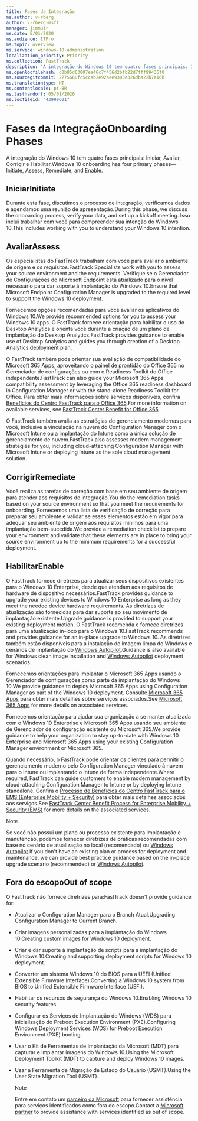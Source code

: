 ```yaml
---
title: Fases da Integração
ms.author: v-rberg
author: v-rberg-msft
manager: jimmuir
ms.date: 5/01/2020
ms.audience: ITPro
ms.topic: overview
ms.service: windows-10-administration
localization_priority: Priority
ms.collection: FastTrack
description: 'A integração do Windows 10 tem quatro fases principais: Iniciar, Avaliar, Corrigir e Habilitar.'
ms.openlocfilehash: c0b85d63007ea46c7f456d2bfb22d7fff99436f0
ms.sourcegitcommit: 2775660fc5ccab2e92aee9383e326dba22b7a16b
ms.translationtype: HT
ms.contentlocale: pt-BR
ms.lasthandoff: 05/01/2020
ms.locfileid: "43999601"
---
```

# <a name="onboarding-phases"></a><span data-ttu-id="1e575-103">Fases da Integração</span><span class="sxs-lookup"><span data-stu-id="1e575-103">Onboarding Phases</span></span>

<span data-ttu-id="1e575-104">A integração do Windows 10 tem quatro fases principais: Iniciar, Avaliar, Corrigir e Habilitar.</span><span class="sxs-lookup"><span data-stu-id="1e575-104">Windows 10 onboarding has four primary phases—Initiate, Assess, Remediate, and Enable.</span></span>

## <a name="initiate"></a><span data-ttu-id="1e575-105">Iniciar</span><span class="sxs-lookup"><span data-stu-id="1e575-105">Initiate</span></span>

<span data-ttu-id="1e575-106">Durante esta fase, discutimos o processo de integração, verificamos dados e agendamos uma reunião de apresentação.</span><span class="sxs-lookup"><span data-stu-id="1e575-106">During this phase, we discuss the onboarding process, verify your data, and set up a kickoff meeting.</span></span> <span data-ttu-id="1e575-107">Isso inclui trabalhar com você para compreender sua intenção do Windows 10.</span><span class="sxs-lookup"><span data-stu-id="1e575-107">This includes working with you to understand your Windows 10 intention.</span></span>

## <a name="assess"></a><span data-ttu-id="1e575-108">Avaliar</span><span class="sxs-lookup"><span data-stu-id="1e575-108">Assess</span></span>

<span data-ttu-id="1e575-109">Os especialistas do FastTrack trabalham com você para avaliar o ambiente de origem e os requisitos.</span><span class="sxs-lookup"><span data-stu-id="1e575-109">FastTrack Specialists work with you to assess your source environment and the requirements.</span></span> <span data-ttu-id="1e575-110">Verifique se o Gerenciador de Configurações do Microsoft Endpoint está atualizado para o nível necessário para dar suporte à implantação do Windows 10.</span><span class="sxs-lookup"><span data-stu-id="1e575-110">Ensure that Microsoft Endpoint Configuration Manager is upgraded to the required level to support the Windows 10 deployment.</span></span> 

<span data-ttu-id="1e575-111">Fornecemos opções recomendadas para você avaliar os aplicativos do Windows 10.</span><span class="sxs-lookup"><span data-stu-id="1e575-111">We provide recommended options for you to assess your Windows 10 apps.</span></span> <span data-ttu-id="1e575-112">O FastTrack fornece orientação para habilitar o uso do Desktop Analytics e orienta você durante a criação de um plano de implantação do Desktop Analytics.</span><span class="sxs-lookup"><span data-stu-id="1e575-112">FastTrack provides guidance to enable use of Desktop Analytics and guides you through creation of a Desktop Analytics deployment plan.</span></span>

<span data-ttu-id="1e575-113">O FastTrack também pode orientar sua avaliação de compatibilidade do Microsoft 365 Apps, aproveitando o painel de prontidão do Office 365 no Gerenciador de configurações ou com o Readiness Toolkit do Office independente.</span><span class="sxs-lookup"><span data-stu-id="1e575-113">FastTrack can also guide your Microsoft 365 Apps compatibility assessment by leveraging the Office 365 readiness dashboard in Configuration Manager or with the stand-alone Readiness Toolkit for Office.</span></span> <span data-ttu-id="1e575-114">Para obter mais informações sobre serviços disponíveis, confira [Benefícios do Centro FastTrack para o Office 365](O365-fasttrack-benefit-for-office-365.md).</span><span class="sxs-lookup"><span data-stu-id="1e575-114">For more information on available services, see [FastTrack Center Benefit for Office 365](O365-fasttrack-benefit-for-office-365.md).</span></span> 

<span data-ttu-id="1e575-115">O FastTrack também avalia as estratégias de gerenciamento modernas para você, inclusive a vinculação na nuvem do Configuration Manager com o Microsoft Intune ou a implantação do Intune como a única solução de gerenciamento de nuvem.</span><span class="sxs-lookup"><span data-stu-id="1e575-115">FastTrack also assesses modern management strategies for you, including cloud-attaching Configuration Manager with Microsoft Intune or deploying Intune as the sole cloud management solution.</span></span>

## <a name="remediate"></a><span data-ttu-id="1e575-116">Corrigir</span><span class="sxs-lookup"><span data-stu-id="1e575-116">Remediate</span></span>

<span data-ttu-id="1e575-117">Você realiza as tarefas de correção com base em seu ambiente de origem para atender aos requisitos de integração.</span><span class="sxs-lookup"><span data-stu-id="1e575-117">You do the remediation tasks based on your source environment so that you meet the requirements for onboarding.</span></span> <span data-ttu-id="1e575-118">Fornecemos uma lista de verificação de correção para preparar seu ambiente e validar se esses elementos estão em vigor para adequar seu ambiente de origem aos requisitos mínimos para uma implantação bem-sucedida.</span><span class="sxs-lookup"><span data-stu-id="1e575-118">We provide a remediation checklist to prepare your environment and validate that these elements are in place to bring your source environment up to the minimum requirements for a successful deployment.</span></span> 

## <a name="enable"></a><span data-ttu-id="1e575-119">Habilitar</span><span class="sxs-lookup"><span data-stu-id="1e575-119">Enable</span></span>

<span data-ttu-id="1e575-120">O FastTrack fornece diretrizes para atualizar seus dispositivos existentes para o Windows 10 Enterprise, desde que atendam aos requisitos de hardware de dispositivo necessários.</span><span class="sxs-lookup"><span data-stu-id="1e575-120">FastTrack provides guidance to upgrade your existing devices to Windows 10 Enterprise as long as they meet the needed device hardware requirements.</span></span> <span data-ttu-id="1e575-121">As diretrizes de atualização são fornecidas para dar suporte ao seu movimento de implantação existente.</span><span class="sxs-lookup"><span data-stu-id="1e575-121">Upgrade guidance is provided to support your existing deployment motion.</span></span> <span data-ttu-id="1e575-122">O FastTrack recomenda e fornece diretrizes para uma atualização in-loco para o Windows 10.</span><span class="sxs-lookup"><span data-stu-id="1e575-122">FastTrack recommends and provides guidance for an in-place upgrade to Windows 10.</span></span> <span data-ttu-id="1e575-123">As diretrizes também estão disponíveis para a instalação de imagem limpa do Windows e cenários de implantação do [Windows Autopilot](EMS-onboarding-phases.md#windows-autopilot).</span><span class="sxs-lookup"><span data-stu-id="1e575-123">Guidance is also available for Windows clean image installation and [Windows Autopilot](EMS-onboarding-phases.md#windows-autopilot) deployment scenarios.</span></span> 

<span data-ttu-id="1e575-124">Fornecemos orientações para implantar o Microsoft 365 Apps usando o Gerenciador de configurações como parte da implantação do Windows 10.</span><span class="sxs-lookup"><span data-stu-id="1e575-124">We provide guidance to deploy Microsoft 365 Apps using Configuration Manager as part of the Windows 10 deployment.</span></span> <span data-ttu-id="1e575-125">Consulte [Microsoft 365 Apps](O365-onboarding-and-migration.md#microsoft-365-apps) para obter mais detalhes sobre serviços associados.</span><span class="sxs-lookup"><span data-stu-id="1e575-125">See [Microsoft 365 Apps](O365-onboarding-and-migration.md#microsoft-365-apps) for more details on associated services.</span></span>

<span data-ttu-id="1e575-126">Fornecemos orientação para ajudar sua organização a se manter atualizada com o Windows 10 Enterprise e Microsoft 365 Apps usando seu ambiente de Gerenciador de configuração existente ou Microsoft 365.</span><span class="sxs-lookup"><span data-stu-id="1e575-126">We provide guidance to help your organization to stay up-to-date with Windows 10 Enterprise and Microsoft 365 Apps using your existing Configuration Manager environment or Microsoft 365.</span></span>

<span data-ttu-id="1e575-127">Quando necessário, o FastTrack pode orientar os clientes para permitir o gerenciamento moderno pelo Configuration Manager vinculado à nuvem para o Intune ou implantando o Intune de forma independente.</span><span class="sxs-lookup"><span data-stu-id="1e575-127">Where required, FastTrack can guide customers to enable modern management by cloud-attaching Configuration Manager to Intune or by deploying Intune standalone.</span></span> <span data-ttu-id="1e575-128">Confira o [Processo de Benefícios do Centro FastTrack para o EMS (Enterprise Mobility + Security)](EMS-fasttrack-process.md) para obter mais detalhes associados aos serviços.</span><span class="sxs-lookup"><span data-stu-id="1e575-128">See [FastTrack Center Benefit Process for Enterprise Mobility + Security (EMS)](EMS-fasttrack-process.md) for more details on the associated services.</span></span>

> [!NOTE]
> <span data-ttu-id="1e575-129">Se você não possui um plano ou processo existente para implantação e manutenção, podemos fornecer diretrizes de práticas recomendadas com base no cenário de atualização no local (recomendado) ou [Windows Autopilot](EMS-onboarding-phases.md#windows-autopilot).</span><span class="sxs-lookup"><span data-stu-id="1e575-129">If you don't have an existing plan or process for deployment and maintenance, we can provide best practice guidance based on the in-place upgrade scenario (recommended) or [Windows Autopilot](EMS-onboarding-phases.md#windows-autopilot).</span></span>

## <a name="out-of-scope"></a><span data-ttu-id="1e575-130">Fora do escopo</span><span class="sxs-lookup"><span data-stu-id="1e575-130">Out of scope</span></span>

<span data-ttu-id="1e575-131">O FastTrack não fornece diretrizes para:</span><span class="sxs-lookup"><span data-stu-id="1e575-131">FastTrack doesn't provide guidance for:</span></span>

- <span data-ttu-id="1e575-132">Atualizar o Configuration Manager para o Branch Atual.</span><span class="sxs-lookup"><span data-stu-id="1e575-132">Upgrading Configuration Manager to Current Branch.</span></span>
- <span data-ttu-id="1e575-133">Criar imagens personalizadas para a implantação do Windows 10.</span><span class="sxs-lookup"><span data-stu-id="1e575-133">Creating custom images for Windows 10 deployment.</span></span>
- <span data-ttu-id="1e575-134">Criar e dar suporte à implantação de scripts para a implantação do Windows 10.</span><span class="sxs-lookup"><span data-stu-id="1e575-134">Creating and supporting deployment scripts for Windows 10 deployment.</span></span>
- <span data-ttu-id="1e575-135">Converter um sistema Windows 10 do BIOS para a UEFI (Unified Extensible Firmware Interface).</span><span class="sxs-lookup"><span data-stu-id="1e575-135">Converting a Windows 10 system from BIOS to Unified Extensible Firmware Interface (UEFI).</span></span>
- <span data-ttu-id="1e575-136">Habilitar os recursos de segurança do Windows 10.</span><span class="sxs-lookup"><span data-stu-id="1e575-136">Enabling Windows 10 security features.</span></span> 
- <span data-ttu-id="1e575-137">Configurar os Serviços de Implantação do Windows (WDS) para inicialização do Preboot Execution Environment (PXE).</span><span class="sxs-lookup"><span data-stu-id="1e575-137">Configuring Windows Deployment Services (WDS) for Preboot Execution Environment (PXE) booting.</span></span>
- <span data-ttu-id="1e575-138">Usar o Kit de Ferramentas de Implantação da Microsoft (MDT) para capturar e implantar imagens do Windows 10.</span><span class="sxs-lookup"><span data-stu-id="1e575-138">Using the Microsoft Deployment Toolkit (MDT) to capture and deploy Windows 10 images.</span></span>
- <span data-ttu-id="1e575-139">Usar a Ferramenta de Migração de Estado do Usuário (USMT).</span><span class="sxs-lookup"><span data-stu-id="1e575-139">Using the User State Migration Tool (USMT).</span></span>

  > [!NOTE]
  > <span data-ttu-id="1e575-140">Entre em contato um [parceiro da Microsoft](https://go.microsoft.com/fwlink/?linkid=2080150) para fornecer assistência para serviços identificados como fora do escopo.</span><span class="sxs-lookup"><span data-stu-id="1e575-140">Contact a [Microsoft partner](https://go.microsoft.com/fwlink/?linkid=2080150) to provide assistance with services identified as out of scope.</span></span>

 